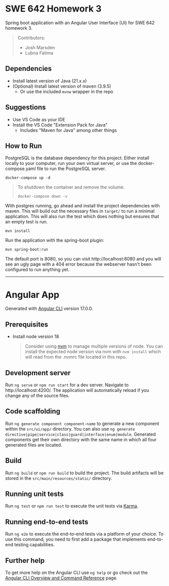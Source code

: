 # SWE 642 Homework 3

Spring boot application with an Angular User Interface (UI) for SWE 642 homework 3.

> Contributors:
>
> - Josh Marsden
> - Lubna Fatima

## Dependencies

- Install latest version of Java (21.x.x)
- (Optional) Install latest version of maven (3.9.5)
  - Or use the included `mvnw` wrapper in the repo

## Suggestions

- Use VS Code as your IDE
- Install the VS Code "Extension Pack for Java"
  - Includes "Maven for Java" among other things

## How to Run

PostgreSQL is the database dependency for this project. Either install
locally to your computer, run your own virtual server, or use the
docker-compose.yaml file to run the PostgreSQL server.

```shell
docker-compose up -d
```

> To shutdown the container and remove the volume:
>
> ```shell
> docker-compose down -v
> ```

With postgres running, go ahead and install the project dependencies with maven.
This will build out the necessary files in `target/` to run a minimal application.
This will also run the test which does nothing but ensures that an empty test is run.

```shell
mvn install
```

Run the application with the spring-boot plugin:

```shell
mvn spring-boot:run
```

The default port is 8080, so you can visit http://localhost:8080 and you will see an
ugly page with a 404 error because the webserver hasn't been configured to run anything
yet.

---

# Angular App

Generated with [Angular CLI](https://github.com/angular/angular-cli) version 17.0.0.

## Prerequisites

- Install node version 18
  > Consider using [nvm](https://github.com/nvm-sh/nvm) to manage multiple versions of node.
  > You can install the expected node version via nvm with `nvm install` which will read from
  > the .nvmrc file located in this repo.

## Development server

Run `ng serve` or `npm run start` for a dev server. Navigate to http://localhost:4200/. The application will automatically reload if you change any of the source files.

## Code scaffolding

Run `ng generate component component-name` to generate a new component within the `src/ui/app/` directory. You can also use `ng generate directive|pipe|service|class|guard|interface|enum|module`. Generated components get their own directory with the same name in which all four generated files are located.

## Build

Run `ng build` or `npm run build` to build the project. The build artifacts will be stored in the `src/main/resources/static/` directory.

## Running unit tests

Run `ng test` or `npm run test` to execute the unit tests via [Karma](https://karma-runner.github.io).

## Running end-to-end tests

Run `ng e2e` to execute the end-to-end tests via a platform of your choice. To use this command, you need to first add a package that implements end-to-end testing capabilities.

## Further help

To get more help on the Angular CLI use `ng help` or go check out the [Angular CLI Overview and Command Reference](https://angular.io/cli) page.
